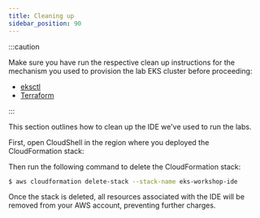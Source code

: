 ```yaml
---
title: Cleaning up
sidebar_position: 90
---
```


:::caution

Make sure you have run the respective clean up instructions for the mechanism you used to provision the lab EKS cluster before proceeding:

- [eksctl](./using-eksctl.md)
- [Terraform](./using-terraform.md)

:::

This section outlines how to clean up the IDE we've used to run the labs.

First, open CloudShell in the region where you deployed the CloudFormation stack:

<ConsoleButton url="https://console.aws.amazon.com/cloudshell/home" service="console" label="Open CloudShell"/>

Then run the following command to delete the CloudFormation stack:

```bash test=false
$ aws cloudformation delete-stack --stack-name eks-workshop-ide
```

Once the stack is deleted, all resources associated with the IDE will be removed from your AWS account, preventing further charges.
